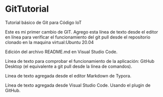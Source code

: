 # GitTutorial
Tutorial básico de Git para Código IoT

Este es mi primer cambio de GIT. 
Agrego esta línea de texto desde el editor en línea para verificar el funcionamiento del git pull desde el repositorio clonado en la maquina virtual:Ubuntu 20.04

Edición del archivo README.md en Visual Studio Code.

Línea de texto para comprobar el funcionamiento de la aplicación: GitHub Desktop (el equivalente a git pull desde la línea de comandos). 

Linea de texto agregada desde el editor Markdown de Typora.

Línea de texto agregada desde Visual Studio Code. Usando el plugin de GitHub.